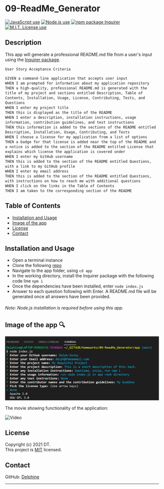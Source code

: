 # 09-ReadMe_Generator  

<a href="https://img.shields.io/badge/javascript-100%25-blue?style=plastic"><img alt="JavaScript use" src="https://img.shields.io/badge/javascript-100%25-blue?style=plastic"/></a>
 <a href="https://img.shields.io/badge/node-v12.19.0-orange?style=plastic"><img alt="Node.js use" src="https://img.shields.io/badge/node-v12.19.0-orange?style=plastic"/></a>
 <a href="https://img.shields.io/badge/npm-Inquirer-red?style=plastic"><img alt="npm package Inquirer" src="https://img.shields.io/badge/npm-Inquirer-red?style=plastic" /></a>
 <a href="https://img.shields.io/badge/License-MIT-brightgreen?style=plastic"><img alt="M.I.T. License use" src="https://img.shields.io/badge/License-MIT-brightgreen?style=plastic"/></a>  


## Description
This app will generate a professional README.md file from a user's input using the [Inquirer package](https://www.npmjs.com/package/inquirer).

```
User Story Acceptance Criteria
```
```
GIVEN a command-line application that accepts user input
WHEN I am prompted for information about my application repository
THEN a high-quality, professional README.md is generated with the title of my project and sections entitled Description, Table of Contents, Installation, Usage, License, Contributing, Tests, and Questions
WHEN I enter my project title
THEN this is displayed as the title of the README
WHEN I enter a description, installation instructions, usage information, contribution guidelines, and test instructions
THEN this information is added to the sections of the README entitled Description, Installation, Usage, Contributing, and Tests
WHEN I choose a license for my application from a list of options
THEN a badge for that license is added near the top of the README and a notice is added to the section of the README entitled License that explains which license the application is covered under
WHEN I enter my GitHub username
THEN this is added to the section of the README entitled Questions, with a link to my GitHub profile
WHEN I enter my email address
THEN this is added to the section of the README entitled Questions, with instructions on how to reach me with additional questions
WHEN I click on the links in the Table of Contents
THEN I am taken to the corresponding section of the README
```


## Table of Contents  

* [Installation and Usage](#Installation-and-Usage)  
* [Image of the app](#Image-of-the-app-) 
* [License](#License)  
* [Contact](#Contact) 


## Installation and Usage 
  
- Open a terminal instance  
- Clone the following [repo](https://github.com/Delph-Sunny/09-ReadMe_Generator)  
- Navigate to the app folder, using `cd app`
- In the working directory, install the Inquirer package with the following code line `npm i`  
- Once the dependencies have been installed, enter `node index.js`  
- Answer to each question following with Enter. A README.md file will be generated once all answers have been provided.  

###### Note: Node.js installation is required before using this app.  


## Image of the app :mag:  

![Generated_ReadMe](./images/snippet.PNG)  


The movie showing functionality of the application:  

![Video](./images/video.gif)


## License  

Copyright (c) 2021 DT.  
This project is [MIT](https://choosealicense.com/licenses/mit) licensed.

## Contact  

GitHub: [Delphine](https://github.com/Delph-Sunny)  


---

